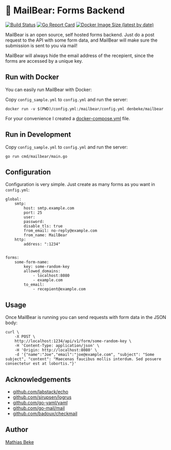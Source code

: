 # 🐻 MailBear: Forms Backend

[![Build Status](https://travis-ci.com/DenBeke/mailbear.svg?branch=master)](https://travis-ci.com/DenBeke/mailbear)
[![Go Report Card](https://goreportcard.com/badge/github.com/DenBeke/mailbear)](https://goreportcard.com/report/github.com/DenBeke/mailbear)
[![Docker Image Size (latest by date)](https://img.shields.io/docker/image-size/denbeke/mailbear?sort=date)](https://hub.docker.com/r/denbeke/mailbear)


MailBear is an open source, self hosted forms backend.
Just do a post request to the API with some form data, and MailBear will make sure the submission is sent to you via mail!

MailBear will always hide the email address of the recepient, since the forms are accessed by a unique key.


## Run with Docker

You can easily run MailBear with Docker:

Copy `config_sample.yml` to `config.yml` and run the server:

    docker run -v $(PWD)/config.yml:/mailbear/config.yml denbeke/mailbear

For your convenience I created a [docker-compose.yml](./docker-compose.yml) file.


## Run in Development

Copy `config_sample.yml` to `config.yml` and run the server:

    go run cmd/mailbear/main.go



## Configuration

Configuration is very simple. Just create as many forms as you want in `config.yml`:


    global:
        smtp:
            host: smtp.example.com
            port: 25
            user:
            password:
            disable_tls: true
            from_email: no-reply@example.com
            from_name: MailBear
        http:
            address: ":1234"
    

    forms:
        some-form-name:
            key: some-random-key
            allowed_domains:
                - localhost:8080
                - example.com
            to_email:
                - recepient@example.com



## Usage

Once MailBear is running you can send requests with form data in the JSON body:

    curl \
        -X POST \
        http://localhost:1234/api/v1/form/some-random-key \
        -H 'Content-Type: application/json' \
        -H 'Origin: http://localhost:8080' \
        -d '{"name":"Joe","email":"joe@example.com", "subject": "Some subject", "content": "Maecenas faucibus mollis interdum. Sed posuere consectetur est at lobortis."}'


## Acknowledgements

* [github.com/labstack/echo](https://github.com/labstack/echo)
* [github.com/sirupsen/logrus](https://github.com/sirupsen/logrus)
* [github.com/go-yaml/yaml](https://github.com/go-yaml/yaml)
* [github.com/go-mail/mail](https://github.com/go-mail/mail)
* [github.com/badoux/checkmail](https://github.com/badoux/checkmail)



## Author

[Mathias Beke](https://denbeke.be)